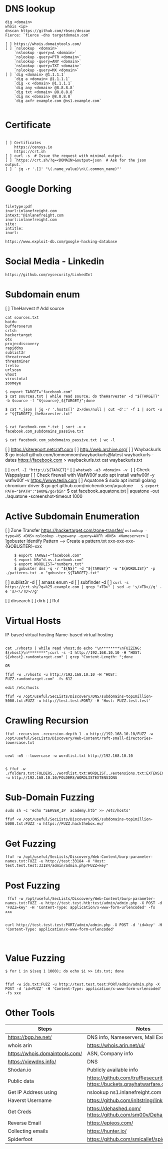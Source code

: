 # DNS lookup 
```
dig <domain>
whois <ip>
dnscan https://github.com/rbsec/dnscan
Fierce: `fierce -dns targetdomain.com`

[ ] https://whois.domaintools.com/
[ ] `nslookup  <domain>`
	`nslookup -query=A <domain>`
	`nslookup -query=PTR <domain>`
	`nslookup -query=ANY <domain>`
	`nslookup -query=TXT <domain>`
	`nslookup -query=MX <domain>`
[ ] `dig <domain> @1.1.1.1`
	`dig a <domain> @1.1.1.1`
	`dig -x <domain> @1.1.1.1`
	`dig any <domain> @8.8.8.8`
	`dig txt <domain> @8.8.8.8`
	`dig mx <domain> @8.8.8.8`
	`dig axfr example.com @ns1.example.com`
	
```

# Certificate
```

[ ] Certificates
	https://censys.io
	https://crt.sh
[ ] curl -s	 # Issue the request with minimal output.
[ ] `https://crt.sh/?q=<DOMAIN>&output=json	 # Ask for the json output.`
[ ] ` jq -r '.[]' "\(.name_value)\n\(.common_name)"'
```
# Google Dorking
```

filetype:pdf 
inurl:inlanefreight.com	
intext:"@inlanefreight.com
inurl:inlanefreight.com
site:
intitle:
inurl:

https://www.exploit-db.com/google-hacking-database

```

# Social Media  - Linkedin
```
https://github.com/vysecurity/LinkedInt
```


# Subdomain enum

[ ] TheHarvest  # Add source
```
cat sources.txt
baidu
bufferoverun
crtsh
hackertarget
otx
projecdiscovery
rapiddns
sublist3r
threatcrowd
threatminer
trello
urlscan
vhost
virustotal
zoomeye

$ export TARGET="facebook.com"
$ cat sources.txt | while read source; do theHarvester -d "${TARGET}" -b $source -f "${source}_${TARGET}";done

$ cat *.json | jq -r '.hosts[]' 2>/dev/null | cut -d':' -f 1 | sort -u > "${TARGET}_theHarvester.txt"


$ cat facebook.com_*.txt | sort -u > facebook.com_subdomains_passive.txt

$ cat facebook.com_subdomains_passive.txt | wc -l
```
[ ]  https://sitereport.netcraft.com
[ ] http://web.archive.org/
[ ] Waybackurls
	$ go install github.com/tomnomnom/waybackurls@latest
	waybackurls -dates https://facebook.com > waybackurls.txt
	cat waybackurls.txt


[ ]	`curl -I "http://${TARGET}"`
[ ] `whatweb -a3 <domain> -v `
[ ] Check Wappalyzer
[ ] Check firewall with WafW00f
	sudo apt install wafw00f -y
	wafw00f -v https://www.tesla.com
[ ] Aquatone
	$ sudo apt install golang chromium-driver
	$ go get github.com/michenriksen/aquatone
`	$ export PATH="$PATH":"$HOME/go/bin"`
	$ cat facebook_aquatone.txt | aquatone -out ./aquatone -screenshot-timeout 1000

# Active Subdomain Enumeration
[ ] Zone Transfer
	https://hackertarget.com/zone-transfer/
	`nslookup -type=NS <DNS>`
		`nslookup -type=any -query=AXFR <DNS> <Nameserver>`
[ ]gobuster
	Identify Pattern  --> Create a pattern.txt
		xxx-xxx-xxx-{GOBUSTER}-xxx
```
	$ export TARGET="facebook.com"
	$ export NS="d.ns.facebook.com"
	$ export WORDLIST="numbers.txt"
	$ gobuster dns -q -r "${NS}" -d "${TARGET}" -w "${WORDLIST}" -p ./patterns.txt -o "gobuster_${TARGET}.txt"
```
 [ ] sublist3r -d
 [ ] amass enum -d
 [ ] subfinder -d
 [ ] `curl -s https://crt.sh/?q=%25.example.com | grep "<TD>" | sed -e 's/<TD>//g' -e 's/<\/TD>//g'`
 
 [ ] dirsearch 
 [ ] dirb
  [ ] ffuf

# Virtual Hosts
IP-based virtual hosting
Name-based virtual hosting
```

cat ./vhosts | while read vhost;do echo "\n********\nFUZZING: ${vhost}\n********";curl -s -I http://192.168.10.10 -H "HOST: ${vhost}.randomtarget.com" | grep "Content-Length: ";done

OR

ffuf -w ./vhosts -u http://192.168.10.10 -H "HOST: FUZZ.randomtarget.com" -fs 612

edit /etc/hosts

ffuf -w /opt/useful/SecLists/Discovery/DNS/subdomains-top1million-5000.txt:FUZZ -u http://test.test:PORT/ -H 'Host: FUZZ.test.test'
```

# Crawling Recursion
```
ffuf -recursion -recursion-depth 1 -u http://192.168.10.10/FUZZ -w /opt/useful/SecLists/Discovery/Web-Content/raft-small-directories-lowercase.txt


cewl -m5 --lowercase -w wordlist.txt http://192.168.10.10


$ ffuf -w ./folders.txt:FOLDERS,./wordlist.txt:WORDLIST,./extensions.txt:EXTENSIONS -u http://192.168.10.10/FOLDERS/WORDLISTEXTENSIONS

```

# Sub-Domain Fuzzing
```
sudo sh -c 'echo "SERVER_IP  academy.htb" >> /etc/hosts'

ffuf -w /opt/useful/SecLists/Discovery/DNS/subdomains-top1million-5000.txt:FUZZ -u https://FUZZ.hackthebox.eu/
```

# Get Fuzzing
```
ffuf -w /opt/useful/SecLists/Discovery/Web-Content/burp-parameter-names.txt:FUZZ -u http://test:33184 -H "Host: test.test.test:33184/admin/admin.php?FUZZ=key" 

```
# Post Fuzzing
```
 ffuf -w /opt/useful/SecLists/Discovery/Web-Content/burp-parameter-names.txt:FUZZ -u http://test.test.htb:test/admin/admin.php -X POST -d 'FUZZ=key' -H 'Content-Type: application/x-www-form-urlencoded' -fs xxx


curl http://test.test.test:PORT/admin/admin.php -X POST -d 'id=key' -H 'Content-Type: application/x-www-form-urlencoded'



```


# Value Fuzzing
```
$ for i in $(seq 1 1000); do echo $i >> ids.txt; done


ffuf -w ids.txt:FUZZ -u http://test.test.test:PORT/admin/admin.php -X POST -d 'id=FUZZ' -H 'Content-Type: application/x-www-form-urlencoded' -fs xxx
```


# Other Tools
|Steps|Notes|
|-|-|
|https://bgp.he.net/|DNS info, Nameservers, Mail Exchangers, etc|
|whois arin|https://whois.arin.net/ui/
|https://whois.domaintools.com/|ASN, Company info
|https://viewdns.info/|DNS|
|Shodan.io| Publicly available info|
|Public data|https://github.com/trufflesecurity/truffleHog or 	https://buckets.grayhatwarfare.com/|
|Get IP Address using|	nslookup ns1.inlanefreight.com|
|Haverst Username|https://github.com/initstring/linkedin2username|
|Get Creds|	https://dehashed.com/	https://github.com/sm00v/Dehashed|
| Reverse Email| https://epieos.com/|
|Collecting emails|https://hunter.io/|
|Spiderfoot|https://github.com/smicallef/spiderfoot|






